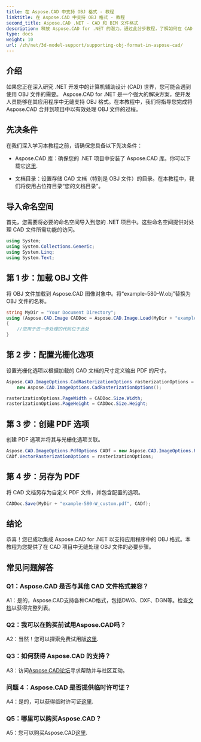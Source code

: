 ```yaml
---
title: 在 Aspose.CAD 中支持 OBJ 格式 - 教程
linktitle: 在 Aspose.CAD 中支持 OBJ 格式 - 教程
second_title: Aspose.CAD .NET - CAD 和 BIM 文件格式
description: 释放 Aspose.CAD for .NET 的潜力。通过此分步教程，了解如何在 CAD 应用程序中无缝支持 OBJ 格式。
type: docs
weight: 10
url: /zh/net/3d-model-support/supporting-obj-format-in-aspose-cad/
---
```

## 介绍

如果您正在深入研究 .NET 开发中的计算机辅助设计 (CAD) 世界，您可能会遇到使用 OBJ 文件的需要。 Aspose.CAD for .NET 是一个强大的解决方案，使开发人员能够在其应用程序中无缝支持 OBJ 格式。在本教程中，我们将指导您完成将 Aspose.CAD 合并到项目中以有效处理 OBJ 文件的过程。

## 先决条件

在我们深入学习本教程之前，请确保您具备以下先决条件：

-  Aspose.CAD 库：确保您的 .NET 项目中安装了 Aspose.CAD 库。你可以下载它[这里](https://releases.aspose.com/cad/net/).

- 文档目录：设置存储 CAD 文档（特别是 OBJ 文件）的目录。在本教程中，我们将使用占位符目录“您的文档目录”。

## 导入命名空间

首先，您需要将必要的命名空间导入到您的 .NET 项目中。这些命名空间提供对处理 CAD 文件所需功能的访问。

```csharp
using System;
using System.Collections.Generic;
using System.Linq;
using System.Text;
```


## 第 1 步：加载 OBJ 文件

将 OBJ 文件加载到 Aspose.CAD 图像对象中。将“example-580-W.obj”替换为 OBJ 文件的名称。

```csharp
string MyDir = "Your Document Directory";
using (Aspose.CAD.Image CADDoc = Aspose.CAD.Image.Load(MyDir + "example-580-W.obj"))
{
    //您用于进一步处理的代码位于此处
}
```

## 第 2 步：配置光栅化选项

设置光栅化选项以根据加载的 CAD 文档的尺寸定义输出 PDF 的尺寸。

```csharp
Aspose.CAD.ImageOptions.CadRasterizationOptions rasterizationOptions =
    new Aspose.CAD.ImageOptions.CadRasterizationOptions();

rasterizationOptions.PageWidth = CADDoc.Size.Width;
rasterizationOptions.PageHeight = CADDoc.Size.Height;
```

## 第 3 步：创建 PDF 选项

创建 PDF 选项并将其与光栅化选项关联。

```csharp
Aspose.CAD.ImageOptions.PdfOptions CADf = new Aspose.CAD.ImageOptions.PdfOptions();
CADf.VectorRasterizationOptions = rasterizationOptions;
```

## 第 4 步：另存为 PDF

将 CAD 文档另存为自定义 PDF 文件，并包含配置的选项。

```csharp
CADDoc.Save(MyDir + "example-580-W_custom.pdf", CADf);
```

## 结论

恭喜！您已成功集成 Aspose.CAD for .NET 以支持应用程序中的 OBJ 格式。本教程为您提供了在 CAD 项目中无缝处理 OBJ 文件的必要步骤。

## 常见问题解答

### Q1：Aspose.CAD 是否与其他 CAD 文件格式兼容？

 A1：是的，Aspose.CAD支持各种CAD格式，包括DWG、DXF、DGN等。检查[文档](https://reference.aspose.com/cad/net/)以获得完整列表。

### Q2：我可以在购买前试用Aspose.CAD吗？

 A2：当然！您可以探索免费试用版[这里](https://releases.aspose.com/).

### Q3：如何获得 Aspose.CAD 的支持？

 A3：访问[Aspose.CAD论坛](https://forum.aspose.com/c/cad/19)寻求帮助并与社区互动。

### 问题 4：Aspose.CAD 是否提供临时许可证？

 A4：是的，可以获得临时许可证[这里](https://purchase.aspose.com/temporary-license/).

### Q5：哪里可以购买Aspose.CAD？

 A5：您可以购买Aspose.CAD[这里](https://purchase.aspose.com/buy).